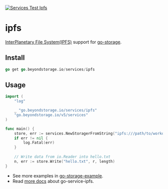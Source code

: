 [![Services Test Ipfs](https://github.com/beyondstorage/go-storage/actions/workflows/services-test-ipfs.yml/badge.svg)](https://github.com/beyondstorage/go-storage/actions/workflows/services-test-ipfs.yml)

# ipfs

[InterPlanetary File System(IPFS)](https://ipfs.io/) support for [go-storage](https://github.com/beyondstorage/go-storage).

## Install

```go
go get go.beyondstorage.io/services/ipfs
```

## Usage

```go
import (
	"log"

	_ "go.beyondstorage.io/services/ipfs"
	"go.beyondstorage.io/v5/services"
)

func main() {
	store, err := services.NewStoragerFromString("ipfs:///path/to/workdir?endpoint=<ipfs_http_api_endpoint>&gateway=<ipfs_http_gateway>")
	if err != nil {
		log.Fatal(err)
	}
	
	// Write data from io.Reader into hello.txt
	n, err := store.Write("hello.txt", r, length)
}
```

- See more examples in [go-storage-example](https://github.com/beyondstorage/go-storage-example).
- Read [more docs](https://beyondstorage.io/docs/go-storage/services/ipfs) about go-service-ipfs.
